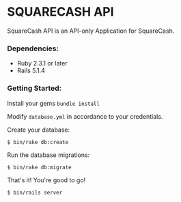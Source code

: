 # SQUARECASH API

SquareCash API is an API-only Application for SquareCash.

### Dependencies:
* Ruby 2.3.1 or later
* Rails 5.1.4

### Getting Started:

Install your gems
`bundle install`


Modify `database.yml` in accordance to your credentials.

Create your database:
```
$ bin/rake db:create
```

Run the database migrations:
```
$ bin/rake db:migrate
```

That's it! You're good to go!
```
$ bin/rails server
```
